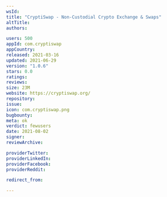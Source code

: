 ```yaml
---
wsId: 
title: "CryptiSwap - Non-Custodial Crypto Exchange & Swaps"
altTitle: 
authors:

users: 500
appId: com.cryptiswap
appCountry: 
released: 2021-03-16
updated: 2021-06-29
version: "1.0.6"
stars: 0.0
ratings: 
reviews: 
size: 23M
website: https://cryptiswap.org/
repository: 
issue: 
icon: com.cryptiswap.png
bugbounty: 
meta: ok
verdict: fewusers
date: 2021-08-02
signer: 
reviewArchive:

providerTwitter: 
providerLinkedIn: 
providerFacebook: 
providerReddit: 

redirect_from:

---
```


